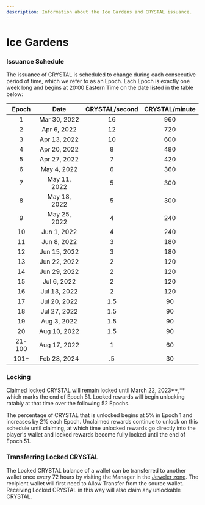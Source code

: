 ```yaml
---
description: Information about the Ice Gardens and CRYSTAL issuance.
---
```


# Ice Gardens

### Issuance Schedule

The issuance of CRYSTAL is scheduled to change during each consecutive period of time, which we refer to as an Epoch. Each Epoch is exactly one week long and begins at 20:00 Eastern Time on the date listed in the table below:

|  Epoch |     Date     | CRYSTAL/second | CRYSTAL/minute |
| :----: | :----------: | :------------: | :------------: |
|    1   | Mar 30, 2022 |       16       |       960      |
|    2   |  Apr 6, 2022 |       12       |       720      |
|    3   | Apr 13, 2022 |       10       |       600      |
|    4   | Apr 20, 2022 |        8       |       480      |
|    5   | Apr 27, 2022 |        7       |       420      |
|    6   |  May 4, 2022 |        6       |       360      |
|    7   | May 11, 2022 |        5       |       300      |
|    8   | May 18, 2022 |        5       |       300      |
|    9   | May 25, 2022 |        4       |       240      |
|   10   |  Jun 1, 2022 |        4       |       240      |
|   11   |  Jun 8, 2022 |        3       |       180      |
|   12   | Jun 15, 2022 |        3       |       180      |
|   13   | Jun 22, 2022 |        2       |       120      |
|   14   | Jun 29, 2022 |        2       |       120      |
|   15   |  Jul 6, 2022 |        2       |       120      |
|   16   | Jul 13, 2022 |        2       |       120      |
|   17   | Jul 20, 2022 |       1.5      |       90       |
|   18   | Jul 27, 2022 |       1.5      |       90       |
|   19   |  Aug 3, 2022 |       1.5      |       90       |
|   20   | Aug 10, 2022 |       1.5      |       90       |
| 21-100 | Aug 17, 2022 |        1       |       60       |
|  101+  | Feb 28, 2024 |       .5       |       30       |

### Locking

Claimed locked CRYSTAL will remain locked until March 22, 2023**,** which marks the end of Epoch 51. Locked rewards will begin unlocking ratably at that time over the following 52 Epochs.&#x20;

The percentage of CRYSTAL that is unlocked begins at 5% in Epoch 1 and increases by 2% each Epoch. Unclaimed rewards continue to unlock on this schedule until claiming, at which time unlocked rewards go directly into the player's wallet and locked rewards become fully locked until the end of Epoch 51.

### Transferring Locked CRYSTAL

The Locked CRYSTAL balance of a wallet can be transferred to another wallet once every 72 hours by visiting the Manager in the [Jeweler zone](../../learn/gameplay/jeweler.md). The recipient wallet will first need to Allow Transfer from the source wallet. Receiving Locked CRYSTAL in this way will also claim any unlockable CRYSTAL.

